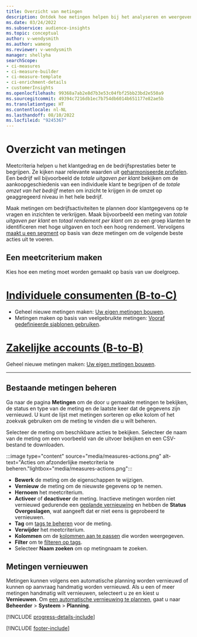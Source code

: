```yaml
---
title: Overzicht van metingen
description: Ontdek hoe metingen helpen bij het analyseren en weergeven van de prestaties van uw bedrijf.
ms.date: 03/24/2022
ms.subservice: audience-insights
ms.topic: conceptual
author: v-wendysmith
ms.author: wameng
ms.reviewer: v-wendysmith
manager: shellyha
searchScope:
- ci-measures
- ci-measure-builder
- ci-measure-template
- ci-enrichment-details
- customerInsights
ms.openlocfilehash: 99368a7ab2e8d7b3e53c04fbf25bb23bd2e550a9
ms.sourcegitcommit: 49394c7216db1ec7b754db6014b651177e82ae5b
ms.translationtype: HT
ms.contentlocale: nl-NL
ms.lasthandoff: 08/10/2022
ms.locfileid: "9245367"
---
```

# <a name="measures-overview"></a>Overzicht van metingen

Meetcriteria helpen u het klantgedrag en de bedrijfsprestaties beter te begrijpen. Ze kijken naar relevante waarden uit [geharmoniseerde profielen](data-unification.md). Een bedrijf wil bijvoorbeeld de *totale uitgaven per klant* bekijken om de aankoopgeschiedenis van een individuele klant te begrijpen of de *totale omzet van het bedrijf* meten om inzicht te krijgen in de omzet op geaggregeerd niveau in het hele bedrijf.

Maak metingen om bedrijfsactiviteiten te plannen door klantgegevens op te vragen en inzichten te verkrijgen. Maak bijvoorbeeld een meting van *totale uitgaven per klant* en *totaal rendement per klant* om zo een groep klanten te identificeren met hoge uitgaven en toch een hoog rendement. Vervolgens [maakt u een segment](segments.md) op basis van deze metingen om de volgende beste acties uit te voeren.

## <a name="create-a-measure"></a>Een meetcriterium maken

Kies hoe een meting moet worden gemaakt op basis van uw doelgroep.

# <a name="individual-consumers-b-to-c"></a>[Individuele consumenten (B-to-C)](#tab/b2c)

- Geheel nieuwe metingen maken: [Uw eigen metingen bouwen](measure-builder.md).
- Metingen maken op basis van veelgebruikte metingen: [Vooraf gedefinieerde sjablonen gebruiken](measure-templates.md).

# <a name="business-accounts-b-to-b"></a>[Zakelijke accounts (B-to-B)](#tab/b2b)

Geheel nieuwe metingen maken: [Uw eigen metingen bouwen](measure-builder.md).

---

## <a name="manage-existing-measures"></a>Bestaande metingen beheren

Ga naar de pagina **Metingen** om de door u gemaakte metingen te bekijken, de status en type van de meting en de laatste keer dat de gegevens zijn vernieuwd. U kunt de lijst met metingen sorteren op elke kolom of het zoekvak gebruiken om de meting te vinden die u wilt beheren.

Selecteer de meting om beschikbare acties te bekijken. Selecteer de naam van de meting om een voorbeeld van de uitvoer bekijken en een CSV-bestand te downloaden.

:::image type="content" source="media/measures-actions.png" alt-text="Acties om afzonderlijke meetcriteria te beheren."lightbox="media/measures-actions.png":::

- **Bewerk** de meting om de eigenschappen te wijzigen.
- **Vernieuw** de meting om de nieuwste gegevens op te nemen.
- **Hernoem** het meetcriterium.
- **Activeer** of **deactiveer** de meting. Inactieve metingen worden niet vernieuwd gedurende een [geplande vernieuwing](schedule-refresh.md) en hebben de **Status** **Overgeslagen**, wat aangeeft dat er niet eens is geprobeerd te vernieuwen.
- **Tag** om [tags te beheren](work-with-tags-columns.md#manage-tags) voor de meting.
- **Verwijder** het meetcriterium.
- **Kolommen** om de [kolommen aan te passen](work-with-tags-columns.md#customize-columns) die worden weergegeven.
- **Filter** om te [filteren op tags](work-with-tags-columns.md#filter-on-tags).
- Selecteer **Naam zoeken** om op metingnaam te zoeken.

## <a name="refresh-measures"></a>Metingen vernieuwen

Metingen kunnen volgens een automatische planning worden vernieuwd of kunnen op aanvraag handmatig worden vernieuwd. Als u een of meer metingen handmatig wilt vernieuwen, selecteert u ze en kiest u **Vernieuwen**. Om [een automatische vernieuwing te plannen](schedule-refresh.md), gaat u naar **Beheerder** > **Systeem** > **Planning**.

[!INCLUDE [progress-details-include](includes/progress-details-pane.md)]

[!INCLUDE [footer-include](includes/footer-banner.md)]
